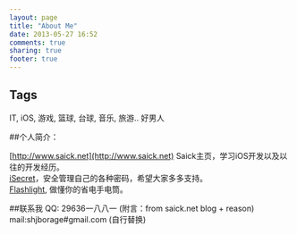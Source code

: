 ```yaml
---
layout: page
title: "About Me"
date: 2013-05-27 16:52
comments: true
sharing: true
footer: true
---
```

## Tags
IT, iOS, 游戏, 篮球, 台球, 音乐, 旅游.. 好男人

##个人简介：

[http://www.saick.net](http://www.saick.net) Saick主页，学习iOS开发以及以往的开发经历。  
[iSecret](http://www.saick.net/apps/iSecret/info.html)，安全管理自己的各种密码，希望大家多多支持。    
[Flashlight](http://www.saick.net/apps/Flashlight/info.html),  做懂你的省电手电筒。

##联系我
QQ: 29636一八八一  (附言：from saick.net blog + reason)  
mail:shjborage#gmail.com (自行替换)
